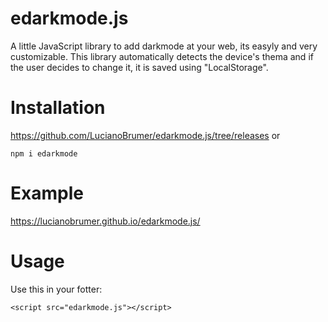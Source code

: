 # edarkmode.js
A little JavaScript library to add darkmode at your web, its easyly and very customizable.
This library automatically detects the device's thema and if the user decides to change it, it is saved using "LocalStorage".

# Installation
https://github.com/LucianoBrumer/edarkmode.js/tree/releases
or
```
npm i edarkmode
```

# Example
https://lucianobrumer.github.io/edarkmode.js/

# Usage
Use this in your fotter:
```
<script src="edarkmode.js"></script>
```